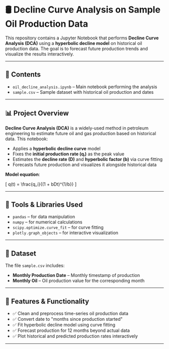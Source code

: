 # 🛢️ Decline Curve Analysis on Sample Oil Production Data

This repository contains a Jupyter Notebook that performs **Decline Curve Analysis (DCA)** using a **hyperbolic decline model** on historical oil production data. The goal is to forecast future production trends and visualize the results interactively.

---

## 📂 Contents

- `oil_decline_analysis.ipynb` – Main notebook performing the analysis  
- `sample.csv` – Sample dataset with historical oil production and dates

---

## 📊 Project Overview

**Decline Curve Analysis (DCA)** is a widely-used method in petroleum engineering to estimate future oil and gas production based on historical data. This notebook:

- Applies a **hyperbolic decline curve** model  
- Fixes the **initial production rate (qᵢ)** as the peak value  
- Estimates the **decline rate (D)** and **hyperbolic factor (b)** via curve fitting  
- Forecasts future production and visualizes it alongside historical data

**Model equation**:

\[
q(t) = \frac{q_i}{(1 + bDt)^{1/b}}
\]

---

## 🧰 Tools & Libraries Used

- `pandas` – for data manipulation  
- `numpy` – for numerical calculations  
- `scipy.optimize.curve_fit` – for curve fitting  
- `plotly.graph_objects` – for interactive visualization

---

## 📌 Dataset

The file `sample.csv` includes:

- **Monthly Production Date** – Monthly timestamp of production  
- **Monthly Oil** – Oil production value for the corresponding month

---

## 🔧 Features & Functionality

- ✅ Clean and preprocess time-series oil production data  
- ✅ Convert date to "months since production started"  
- ✅ Fit hyperbolic decline model using curve fitting  
- ✅ Forecast production for 12 months beyond actual data  
- ✅ Plot historical and predicted production rates interactively

---
